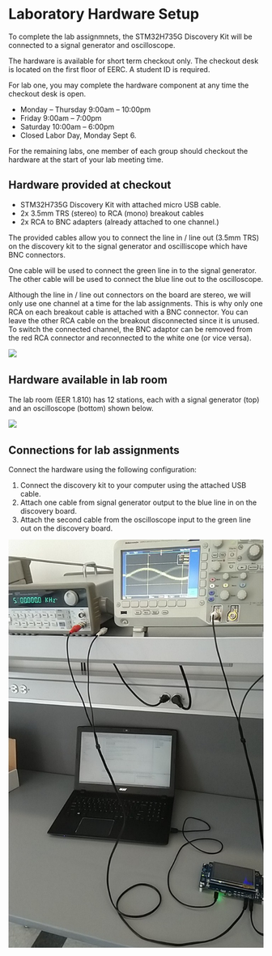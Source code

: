 # Laboratory Hardware Setup

To complete the lab assignmnets, the STM32H735G Discovery Kit will be connected to a signal generator and oscilloscope.

The hardware is available for short term checkout only. The checkout desk is located on the first floor of EERC. A student ID is required.

For lab one, you may complete the hardware component at any time the checkout desk is open.

* Monday – Thursday  9:00am – 10:00pm
* Friday 9:00am – 7:00pm
* Saturday 10:00am – 6:00pm
* Closed Labor Day, Monday Sept 6.

For the remaining labs, one member of each group should checkout the hardware at the start of your lab meeting time.

## Hardware provided at checkout

* STM32H735G Discovery Kit with attached micro USB cable.
* 2x 3.5mm TRS (stereo) to RCA (mono) breakout cables
* 2x RCA to BNC adapters (already attached to one channel.)

The provided cables allow you to connect the line in / line out (3.5mm TRS) on the discovery kit to the signal generator and oscilliscope which have BNC connectors.

One cable will be used to connect the green line in to the signal generator. The other cable will be used to connect the blue line out to the oscilloscope.

Although the line in / line out connectors on the board are stereo, we will only use one channel at a time for the lab assignments. This is why only one RCA on each breakout cable is attached with a BNC connector. You can leave the other RCA cable on the breakout disconnected since it is unused. To switch the connected channel, the BNC adaptor can be removed from the red RCA connector and reconnected to the white one (or vice versa).

![](img/checkout.png)

## Hardware available in lab room

The lab room (EER 1.810) has 12 stations, each with a signal generator (top) and an oscilloscope (bottom) shown below.

![](img/signal_scope.png)

## Connections for lab assignments

Connect the hardware using the following configuration:

1. Connect the discovery kit to your computer using the attached USB cable.
2. Attach one cable from signal generator output to the blue line in on the discovery board.
3. Attach the second cable from the oscilloscope input to the green line out on the discovery board.

![](img/full_setup.png)

